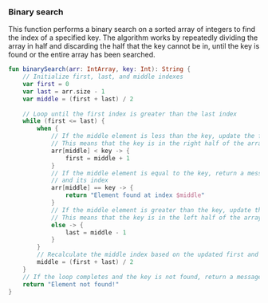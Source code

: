 ### Binary search

This function performs a binary search on a sorted array of integers to find the index of a specified key. The algorithm works by repeatedly dividing the array in half and discarding the half that the key cannot be in, until the key is found or the entire array has been searched.

```kotlin
fun binarySearch(arr: IntArray, key: Int): String {
    // Initialize first, last, and middle indexes
    var first = 0
    var last = arr.size - 1
    var middle = (first + last) / 2
    
    // Loop until the first index is greater than the last index
    while (first <= last) {
        when {
            // If the middle element is less than the key, update the first index to middle + 1
            // This means that the key is in the right half of the array
            arr[middle] < key -> {
                first = middle + 1
            }
            // If the middle element is equal to the key, return a message indicating that it was found
            // and its index
            arr[middle] == key -> {
                return "Element found at index $middle"
            }
            // If the middle element is greater than the key, update the last index to middle - 1
            // This means that the key is in the left half of the array
            else -> {
                last = middle - 1
            }
        }
        // Recalculate the middle index based on the updated first and last indexes
        middle = (first + last) / 2
    }
    // If the loop completes and the key is not found, return a message indicating that it was not found
    return "Element not found!"
}
```